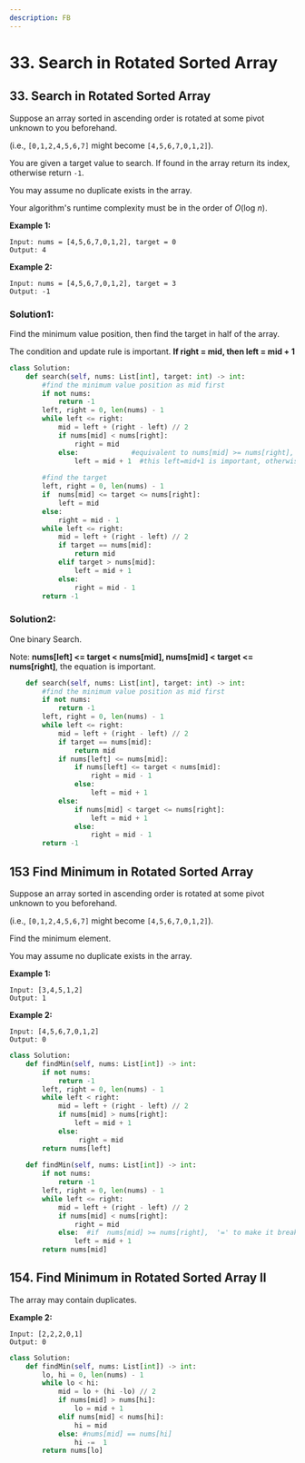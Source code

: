 ```yaml
---
description: FB
---
```


# 33. Search in Rotated Sorted Array

## 33. Search in Rotated Sorted Array

Suppose an array sorted in ascending order is rotated at some pivot unknown to you beforehand.

\(i.e., `[0,1,2,4,5,6,7]` might become `[4,5,6,7,0,1,2]`\).

You are given a target value to search. If found in the array return its index, otherwise return `-1`.

You may assume no duplicate exists in the array.

Your algorithm's runtime complexity must be in the order of _O_\(log _n_\).

**Example 1:**

```text
Input: nums = [4,5,6,7,0,1,2], target = 0
Output: 4
```

**Example 2:**

```text
Input: nums = [4,5,6,7,0,1,2], target = 3
Output: -1
```

### Solution1:

Find the minimum value position, then find the target in half of the array.  

The condition and update rule is important. **If right = mid, then left = mid  + 1**

```python
class Solution:
    def search(self, nums: List[int], target: int) -> int:
        #find the minimum value position as mid first
        if not nums:
            return -1
        left, right = 0, len(nums) - 1
        while left <= right:
            mid = left + (right - left) // 2
            if nums[mid] < nums[right]:
                right = mid
            else:             #equivalent to nums[mid] >= nums[right], the equal is important
                left = mid + 1  #this left=mid+1 is important, otherwise it might not stop
                      
        #find the target
        left, right = 0, len(nums) - 1
        if  nums[mid] <= target <= nums[right]:
            left = mid
        else:
            right = mid - 1
        while left <= right:
            mid = left + (right - left) // 2
            if target == nums[mid]:
                return mid
            elif target > nums[mid]:
                left = mid + 1
            else:
                right = mid - 1
        return -1
```

### Solution2:

One binary Search.

Note: **nums\[left\] &lt;= target &lt; nums\[mid\], nums\[mid\] &lt; target &lt;= nums\[right\]**, the equation is important.

```python
    def search(self, nums: List[int], target: int) -> int:
        #find the minimum value position as mid first
        if not nums:
            return -1
        left, right = 0, len(nums) - 1
        while left <= right:
            mid = left + (right - left) // 2
            if target == nums[mid]:
                return mid
            if nums[left] <= nums[mid]:
                if nums[left] <= target < nums[mid]:
                    right = mid - 1
                else:
                    left = mid + 1
            else:
                if nums[mid] < target <= nums[right]:
                    left = mid + 1
                else:
                    right = mid - 1
        return -1
```

## 153 Find Minimum in Rotated Sorted Array[  ](https://leetcode.com/explore/learn/card/binary-search/126/template-ii/949/discuss)

Suppose an array sorted in ascending order is rotated at some pivot unknown to you beforehand.

\(i.e.,  `[0,1,2,4,5,6,7]` might become  `[4,5,6,7,0,1,2]`\).

Find the minimum element.

You may assume no duplicate exists in the array.

**Example 1:**

```text
Input: [3,4,5,1,2] 
Output: 1
```

**Example 2:**

```text
Input: [4,5,6,7,0,1,2]
Output: 0
```

```python
class Solution:
    def findMin(self, nums: List[int]) -> int:
        if not nums:
            return -1
        left, right = 0, len(nums) - 1
        while left < right:
            mid = left + (right - left) // 2
            if nums[mid] > nums[right]:
                left = mid + 1 
            else:                   
                 right = mid 
        return nums[left]
        
    def findMin(self, nums: List[int]) -> int:
        if not nums:
            return -1
        left, right = 0, len(nums) - 1
        while left <= right:
            mid = left + (right - left) // 2
            if nums[mid] < nums[right]:
                right = mid 
            else:  #if  nums[mid] >= nums[right],  '=' to make it break the loop                
                left = mid + 1  
        return nums[mid]
```

## 154. Find Minimum in Rotated Sorted Array II

The array may contain duplicates.

**Example 2:**

```text
Input: [2,2,2,0,1]
Output: 0
```

```python
class Solution:
    def findMin(self, nums: List[int]) -> int:
        lo, hi = 0, len(nums) - 1
        while lo < hi:
            mid = lo + (hi -lo) // 2
            if nums[mid] > nums[hi]:
                lo = mid + 1
            elif nums[mid] < nums[hi]:
                hi = mid 
            else: #nums[mid] == nums[hi]
                hi -=  1
        return nums[lo]
```

